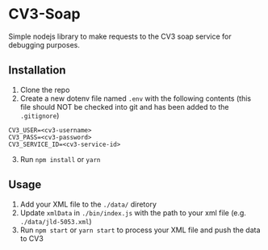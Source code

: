 # CV3-Soap

Simple nodejs library to make requests to the CV3 soap service for debugging purposes.

## Installation

1. Clone the repo
2. Create a new dotenv file named `.env` with the following contents (this file should NOT be checked into git and has been added to the `.gitignore`)
```
CV3_USER=<cv3-username>
CV3_PASS=<cv3-password>
CV3_SERVICE_ID=<cv3-service-id>
```
3. Run `npm install` or `yarn`

## Usage

1. Add your XML file to the `./data/` diretory
2. Update `xmlData` in `./bin/index.js` with the path to your xml file (e.g. `./data/jld-5053.xml`)
3. Run `npm start` or `yarn start` to process your XML file and push the data to CV3
